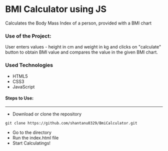 <h1>BMI Calculator using JS</h1>

<p>Calculates the Body Mass Index of a person, provided with a BMI chart</p>

### Use of the Project:

<p>User enters values - height in cm and weight in kg and clicks on "calculate" button to obtain BMI value and compares the value in the given BMI chart.</p>

<h3>Used Technologies</h3>
<ul>
  <li>HTML5</li>
  <li>CSS3</li>
  <li>JavaScript</li>
</ul>

#### Steps to Use:

---

- Download or clone the repository

```
git clone https://github.com/shantanu0329/BmiCalculator.git
```

- Go to the directory
- Run the index.html file
- Start Calculatings!

